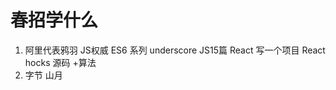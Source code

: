  # 春招学什么

 1. 阿里代表鸦羽
        JS权威 ES6 系列 underscore JS15篇
        React 写一个项目 React hocks
        源码 +算法
 2. 字节 山月